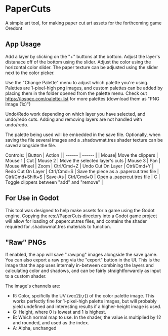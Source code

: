 # PaperCuts

A simple art tool, for making paper cut art assets for the forthcoming game Oredont

## App Usage

Add a layer by clicking on the "+" buttons at the bottom. Adjust the layer's distanace off of the bottom using the slider. Adjust the color using the horizontal color slider. The paper texture can be adjusted using the slider next to the color picker.

Use the "Change Palette" menu to adjust which palette you're using. Palettes are 1-pixel-high png images, and custom palettes can be added by placing them in the folder opened from the palette menu. Check out https://lospec.com/palette-list for more palettes (download them as "PNG Image (1x)")

Undo/Redo work depending on which layer you have selected, and undo/redo cuts. Adding and removing layers are not handled with undo/redo.

The palette being used will be embedded in the save file. Optionally, when saving the file several images and a .shadowmat.tres shader texture can be saved alongside the file.

Controls:
| Button | Action |
| ------ | ------ |
| Mouse| Move the clippers
| Mouse 1 | Cut
| Mouse 2 | Move the selected layer's cuts
| Mouse 3 | Pan
| Mouse Wheel | Zoom
| Ctrl/Cmd+Z | Undo Cut On Layer
| Ctrl/Cmd+Y | Redo Cut On Layer
| Ctrl/Cmd+S | Save the piece as a .papercut.tres file
| Ctrl/Cmd+Shift+S | Save-As
| Ctrl/Cmd+O | Open a .papercut.tres file
| C | Toggle clippers between "add" and "remove" |

## For Use in Godot

This tool was designed to help make assets for a game using the Godot engine. Copying the res://PaperCuts directory into a Godot game project will allow for loading of .papercut.tres files, and contains the shader required for .shadowmat.tres materials to function.

## "Raw" PNGs

If enabled, the app will save ".raw.png" images alongside the save game. You can also export a raw png via the "export" button in the UI. This is the image that the app uses internaly in-between combining the layers and calculating color and shadows, and can be fairly straightforwardly as input to a custom shader.

The image's channels are:
- R: Color, spcificlly the UV (vec2(r,r)) of the color palette image. This works perfectly fine for 1-pixel-high palette images, but will probably yield undefined and interesting results if a higher-height image is used.
- G: Height, where 0 is lowest and 1 is highest. 
- B: Which normal map to use. In the shader, the value is multiplied by 12 and rounded, and used as the index.
- A: Alpha, unchanged
